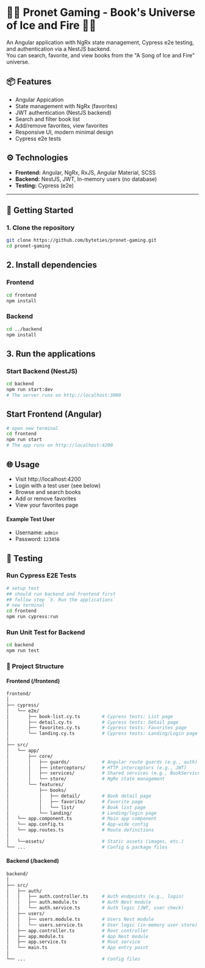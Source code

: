 # 🚀🚀 Pronet Gaming - Book's Universe of Ice and Fire 🚀🚀

An Angular application with NgRx state management, Cypress e2e testing, and authentication via a NestJS backend.  
You can search, favorite, and view books from the "A Song of Ice and Fire" universe.

## 📦 Features

- Angular Appication
- State management with NgRx (favorites)
- JWT authentication (NestJS backend)
- Search and filter book list
- Add/remove favorites, view favorites
- Responsive UI, modern minimal design
- Cypress e2e tests

## ⚙️ Technologies

- **Frontend:** Angular, NgRx, RxJS, Angular Material, SCSS
- **Backend:** NestJS, JWT, In-memory users (no database)
- **Testing:** Cypress (e2e)

---

## 📝 Getting Started

### 1. Clone the repository

```bash
git clone https://github.com/byteties/pronet-gaming.git
cd pronet-gaming
```

## 2. Install dependencies
### Frontend
```bash
cd frontend
npm install
```
### Backend
```bash
cd ../backend
npm install
```

##  3. Run the applications
### Start Backend (NestJS)
```bash
cd backend
npm run start:dev
# The server runs on http://localhost:3000
```
## Start Frontend (Angular)
```bash
# open new terminal
cd frontend
npm run start
# The app runs on http://localhost:4200
```

## 🌐 Usage

- Visit http://localhost:4200
- Login with a test user (see below)
- Browse and search books
- Add or remove favorites
- View your favorites page

#### Example Test User
- Username: `admin`
- Password: `123456`

## 🧪 Testing
### Run Cypress E2E Tests
```bash
# setup test
## should run backend and frontend first
## follow step `3. Run the applications`
# new terminal
cd frontend
npm run cypress:run
```
### Run Unit Test for Backend
```bash
cd backend
npm run test
```


### 📁 Project Structure
#### Frontend (/frontend)
```bash
frontend/
│
├── cypress/
│   └── e2e/
│       ├── book-list.cy.ts        # Cypress tests: List page
│       ├── detail.cy.ts           # Cypress tests: Detail page
│       ├── favorites.cy.ts        # Cypress tests: Favorites page
│       └── landing.cy.ts          # Cypress tests: Landing/Login page
│
├── src/
│   └── app/
│       ├── core/
│       │   ├── guards/            # Angular route guards (e.g., auth)
│       │   ├── interceptors/      # HTTP interceptors (e.g., JWT)
│       │   ├── services/          # Shared services (e.g., BookService)
│       │   └── store/             # NgRx state management
│       └── features/
│           ├── books/
│           │   ├── detail/        # Book detail page
│           │   ├── favorite/      # Favorite page
│           │   └── list/          # Book list page
│           └── landing/           # Landing/login page
│   └── app.component.ts           # Main app component
│   └── app.config.ts              # App-wide config
│   └── app.routes.ts              # Route definitions
│
│   └──assets/                     # Static assets (images, etc.)
└── ...                            # Config & package files

```
#### Backend (/backend)
```bash
backend/
│
├── src/
│   ├── auth/
│   │   ├── auth.controller.ts     # Auth endpoints (e.g., login)
│   │   ├── auth.module.ts         # Auth Nest module
│   │   └── auth.service.ts        # Auth logic (JWT, user check)
│   ├── users/
│   │   ├── users.module.ts        # Users Nest module
│   │   └── users.service.ts       # User logic (in-memory user store)
│   ├── app.controller.ts          # Root controller
│   ├── app.module.ts              # App Nest module
│   ├── app.service.ts             # Root service
│   └── main.ts                    # App entry point
│
└── ...                            # Config files

```